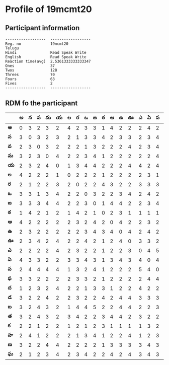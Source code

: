 



# Profile of 19mcmt20

## Participant information



```
------------------  ------------------
Reg. no             19mcmt20
Telugu
Hindi               Read Speak Write
English             Read Speak Write
Reaction time(avg)  2.5361333333333347
Ones                37
Twos                128
Threes              70
Fours               63
Fives               2
------------------  ------------------
```  

## RDM fo the participant
  
  
|       |   అ |   న |   వ |   మ |   య |   ల |   ర |   ఒ |   జ |   ఠ |   ఆ |   ఉ |   ఊ |   ఎ |   ఏ |   ప |   ఫ |   ద |   డ |   బ |   త |   క |   హ |   ణ |   ఘ |
|-------|-----|-----|-----|-----|-----|-----|-----|-----|-----|-----|-----|-----|-----|-----|-----|-----|-----|-----|-----|-----|-----|-----|-----|-----|-----|
| **అ** |   0 |   3 |   2 |   3 |   2 |   4 |   2 |   3 |   3 |   1 |   4 |   2 |   2 |   2 |   4 |   2 |   3 |   1 |   3 |   3 |   3 |   2 |   2 |   3 |   2 |
| **న** |   3 |   0 |   3 |   2 |   3 |   2 |   1 |   3 |   3 |   4 |   2 |   3 |   3 |   2 |   3 |   4 |   3 |   2 |   2 |   2 |   2 |   2 |   4 |   2 |   1 |
| **వ** |   2 |   3 |   0 |   3 |   2 |   2 |   2 |   1 |   3 |   2 |   2 |   2 |   4 |   2 |   3 |   4 |   2 |   3 |   2 |   4 |   4 |   1 |   1 |   2 |   2 |
| **మ** |   3 |   2 |   3 |   0 |   4 |   2 |   2 |   3 |   4 |   1 |   2 |   2 |   2 |   2 |   2 |   4 |   2 |   2 |   4 |   3 |   3 |   2 |   2 |   4 |   3 |
| **య** |   2 |   3 |   2 |   4 |   0 |   1 |   3 |   4 |   4 |   2 |   2 |   2 |   4 |   4 |   2 |   4 |   2 |   4 |   2 |   2 |   2 |   2 |   2 |   4 |   4 |
| **ల** |   4 |   2 |   2 |   2 |   1 |   0 |   2 |   2 |   2 |   1 |   2 |   2 |   2 |   2 |   3 |   1 |   2 |   2 |   2 |   1 |   3 |   1 |   2 |   2 |   2 |
| **ర** |   2 |   1 |   2 |   2 |   3 |   2 |   0 |   2 |   2 |   4 |   3 |   2 |   2 |   3 |   3 |   3 |   3 |   2 |   3 |   4 |   4 |   2 |   1 |   2 |   3 |
| **ఒ** |   3 |   3 |   1 |   3 |   4 |   2 |   2 |   0 |   3 |   2 |   2 |   3 |   4 |   2 |   4 |   2 |   3 |   1 |   2 |   4 |   2 |   1 |   3 |   2 |   4 |
| **జ** |   3 |   3 |   3 |   4 |   4 |   2 |   2 |   3 |   0 |   1 |   4 |   4 |   2 |   2 |   3 |   4 |   2 |   3 |   2 |   5 |   2 |   2 |   4 |   2 |   2 |
| **ఠ** |   1 |   4 |   2 |   1 |   2 |   1 |   4 |   2 |   1 |   0 |   2 |   3 |   1 |   1 |   1 |   1 |   1 |   3 |   4 |   2 |   3 |   3 |   1 |   1 |   2 |
| **ఆ** |   4 |   2 |   2 |   2 |   2 |   2 |   3 |   2 |   4 |   2 |   0 |   4 |   2 |   2 |   3 |   2 |   2 |   1 |   2 |   2 |   4 |   1 |   2 |   3 |   4 |
| **ఉ** |   2 |   3 |   2 |   2 |   2 |   2 |   2 |   3 |   4 |   3 |   4 |   0 |   4 |   2 |   4 |   2 |   2 |   2 |   4 |   4 |   4 |   1 |   2 |   3 |   2 |
| **ఊ** |   2 |   3 |   4 |   2 |   4 |   2 |   2 |   4 |   2 |   1 |   2 |   4 |   0 |   3 |   3 |   2 |   2 |   2 |   4 |   4 |   2 |   1 |   4 |   3 |   4 |
| **ఎ** |   2 |   2 |   2 |   2 |   4 |   2 |   3 |   2 |   2 |   1 |   2 |   2 |   3 |   0 |   4 |   5 |   2 |   4 |   3 |   2 |   3 |   1 |   1 |   3 |   3 |
| **ఏ** |   4 |   3 |   3 |   2 |   2 |   3 |   3 |   4 |   3 |   1 |   3 |   4 |   3 |   4 |   0 |   4 |   4 |   2 |   3 |   2 |   2 |   3 |   2 |   4 |   4 |
| **ప** |   2 |   4 |   4 |   4 |   4 |   1 |   3 |   2 |   4 |   1 |   2 |   2 |   2 |   5 |   4 |   0 |   4 |   2 |   3 |   3 |   2 |   2 |   3 |   3 |   3 |
| **ఫ** |   3 |   3 |   2 |   2 |   2 |   2 |   3 |   3 |   2 |   1 |   2 |   2 |   2 |   2 |   4 |   4 |   0 |   3 |   3 |   3 |   2 |   2 |   4 |   1 |   4 |
| **ద** |   1 |   2 |   3 |   2 |   4 |   2 |   2 |   1 |   3 |   3 |   1 |   2 |   2 |   4 |   2 |   2 |   3 |   0 |   1 |   2 |   2 |   4 |   1 |   3 |   2 |
| **డ** |   3 |   2 |   2 |   4 |   2 |   2 |   3 |   2 |   2 |   4 |   2 |   4 |   4 |   3 |   3 |   3 |   3 |   1 |   0 |   4 |   3 |   2 |   2 |   1 |   4 |
| **బ** |   3 |   2 |   4 |   3 |   2 |   1 |   4 |   4 |   5 |   2 |   2 |   4 |   4 |   2 |   2 |   3 |   3 |   2 |   4 |   0 |   3 |   3 |   2 |   4 |   2 |
| **త** |   3 |   2 |   4 |   3 |   2 |   3 |   4 |   2 |   2 |   3 |   4 |   4 |   2 |   3 |   2 |   2 |   2 |   2 |   3 |   3 |   0 |   2 |   2 |   4 |   1 |
| **క** |   2 |   2 |   1 |   2 |   2 |   1 |   2 |   1 |   2 |   3 |   1 |   1 |   1 |   1 |   3 |   2 |   2 |   4 |   2 |   3 |   2 |   0 |   4 |   3 |   1 |
| **హ** |   2 |   4 |   1 |   2 |   2 |   2 |   1 |   3 |   4 |   1 |   2 |   2 |   4 |   1 |   2 |   3 |   4 |   1 |   2 |   2 |   2 |   4 |   0 |   1 |   2 |
| **ణ** |   3 |   2 |   2 |   4 |   4 |   2 |   2 |   2 |   2 |   1 |   3 |   3 |   3 |   3 |   4 |   3 |   1 |   3 |   1 |   4 |   4 |   3 |   1 |   0 |   4 |
| **ఘ** |   2 |   1 |   2 |   3 |   4 |   2 |   3 |   4 |   2 |   2 |   4 |   2 |   4 |   3 |   4 |   3 |   4 |   2 |   4 |   2 |   1 |   1 |   2 |   4 |   0 |